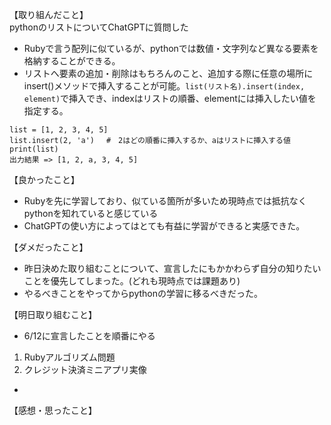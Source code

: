 【取り組んだこと】<br>
pythonのリストについてChatGPTに質問した<br>
* Rubyで言う配列に似ているが、pythonでは数値・文字列など異なる要素を格納することができる。<br>
* リストへ要素の追加・削除はもちろんのこと、追加する際に任意の場所にinsert()メソッドで挿入することが可能。`list(リスト名).insert(index, element)`で挿入でき、indexはリストの順番、elementには挿入したい値を指定する。<br>
```
list = [1, 2, 3, 4, 5]
list.insert(2, 'a')　 #　2はどの順番に挿入するか、aはリストに挿入する値
print(list)
出力結果 => [1, 2, a, 3, 4, 5]
```

【良かったこと】<br>
* Rubyを先に学習しており、似ている箇所が多いため現時点では抵抗なくpythonを知れていると感じている<br>
* ChatGPTの使い方によってはとても有益に学習ができると実感できた。<br>

【ダメだったこと】<br>
* 昨日決めた取り組むことについて、宣言したにもかかわらず自分の知りたいことを優先してしまった。(どれも現時点では課題あり)<br>
* やるべきことをやってからpythonの学習に移るべきだった。<br>

【明日取り組むこと】<br>
* 6/12に宣言したことを順番にやる
1. Rubyアルゴリズム問題
2. クレジット決済ミニアプリ実像
* 

【感想・思ったこと】<br>
